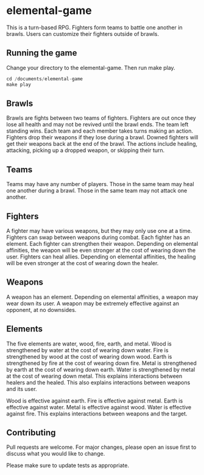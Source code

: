 # elemental-game

This is a turn-based RPG. 
Fighters form teams to battle one another in brawls. 
Users can customize their fighters outside of brawls.

## Running the game

Change your directory to the elemental-game. Then run make play.

```c++
cd /documents/elemental-game
make play
```

## Brawls

Brawls are fights between two teams of fighters. 
Fighters are out once they lose all health and may not be revived until the brawl ends. 
The team left standing wins.
Each team and each member takes turns making an action.
Fighters drop their weapons if they lose during a brawl.
Downed fighters will get their weapons back at the end of the brawl.
The actions include healing, attacking, picking up a dropped weapon, or skipping their turn.

## Teams

Teams may have any number of players. 
Those in the same team may heal one another during a brawl.
Those in the same team may not attack one another.

## Fighters

A fighter may have various weapons, but they may only use one at a time.
Fighters can swap between weapons during combat.
Each fighter has an element.
Each fighter can strengthen their weapon.
Depending on elemental affinities, the weapon will be even stronger at the cost of wearing down the user.
Fighters can heal allies.
Depending on elemental affinities, the healing will be even stronger at the cost of wearing down the healer.

## Weapons

A weapon has an element.
Depending on elemental affinities, a weapon may wear down its user.
A weapon may be extremely effective against an opponent, at no downsides.

## Elements

The five elements are water, wood, fire, earth, and metal.
Wood is strengthened by water at the cost of wearing down water.
Fire is strengthened by wood at the cost of wearing down wood.
Earth is strengthened by fire at the cost of wearing down fire.
Metal is strengthened by earth at the cost of wearing down earth.
Water is strengthened by metal at the cost of wearing down metal.
This explains interactions between healers and the healed.
This also explains interactions between weapons and its user.

Wood is effective against earth.
Fire is effective against metal.
Earth is effective against water.
Metal is effective against wood.
Water is effective against fire.
This explains interactions between weapons and the target.

## Contributing
Pull requests are welcome. For major changes, please open an issue first to discuss what you would like to change.

Please make sure to update tests as appropriate.
